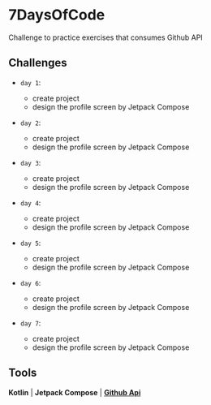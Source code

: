 # 7DaysOfCode

Challenge to practice exercises that consumes Github API

## Challenges

* `day 1`:
  * create project
  * design the profile screen by Jetpack Compose


* `day 2`:
  * create project
  * design the profile screen by Jetpack Compose


* `day 3`:
  * create project
  * design the profile screen by Jetpack Compose


* `day 4`:
  * create project
  * design the profile screen by Jetpack Compose

* `day 5`:
  * create project
  * design the profile screen by Jetpack Compose

* `day 6`:
  * create project
  * design the profile screen by Jetpack Compose

* `day 7`:
  * create project
  * design the profile screen by Jetpack Compose

## Tools
**Kotlin** |
**Jetpack Compose** |
**[Github Api](https://api.github.com/)**
